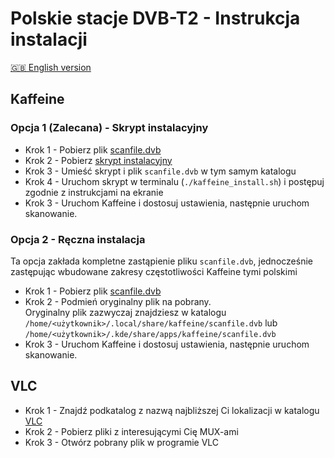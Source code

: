# Polskie stacje DVB-T2 - Instrukcja instalacji
[🇬🇧 English version](INSTALL.md)
## Kaffeine
### Opcja 1 (Zalecana) - Skrypt instalacyjny
- Krok 1 - Pobierz plik [scanfile.dvb](https://github.com/Defective4/Emitel-Tables/blob/master/Kaffeine/scanfile.dvb)
- Krok 2 - Pobierz [skrypt instalacyjny](https://github.com/Defective4/Emitel-Tables/blob/master/kaffeine_install.sh)
- Krok 3 - Umieść skrypt i plik `scanfile.dvb` w tym samym katalogu
- Krok 4 - Uruchom skrypt w terminalu (`./kaffeine_install.sh`) i postępuj zgodnie z instrukcjami na ekranie
- Krok 3 - Uruchom Kaffeine i dostosuj ustawienia, następnie uruchom skanowanie.
### Opcja 2 - Ręczna instalacja
Ta opcja zakłada kompletne zastąpienie pliku `scanfile.dvb`, jednocześnie zastępując wbudowane zakresy częstotliwości Kaffeine tymi polskimi
- Krok 1 - Pobierz plik [scanfile.dvb](https://github.com/Defective4/Emitel-Tables/blob/master/Kaffeine/scanfile.dvb)
- Krok 2 - Podmień oryginalny plik na pobrany.  
            Oryginalny plik zazwyczaj znajdziesz w katalogu `/home/<użytkownik>/.local/share/kaffeine/scanfile.dvb` lub `/home/<użytkownik>/.kde/share/apps/kaffeine/scanfile.dvb`
- Krok 3 - Uruchom Kaffeine i dostosuj ustawienia, następnie uruchom skanowanie.

## VLC
- Krok 1 - Znajdź podkatalog z nazwą najbliższej Ci lokalizacji w katalogu [VLC](https://github.com/Defective4/Emitel-Tables/tree/master/VLC)
- Krok 2 - Pobierz pliki z interesującymi Cię MUX-ami
- Krok 3 - Otwórz pobrany plik w programie VLC